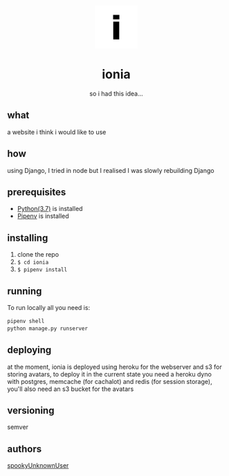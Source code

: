 <p align="center">
 <img width=100 src="static/favicon/favicon.ico">
</p>
<p align="center">
  <h1 align="center">ionia</h1>
    <p align="center">so i had this idea...</p>
</p>

## what
a website i think i would like to use

## how
using Django, I tried in node but I realised I was slowly rebuilding Django 

## prerequisites 
-   [Python(3.7)](https://www.python.org/) is installed
-   [Pipenv](https://pipenv.readthedocs.io/en/latest/) is installed

## installing
1.  clone the repo  
2.  `$ cd ionia`  
3.  `$ pipenv install`  

## running
To run locally all you need is:

```bash
pipenv shell
python manage.py runserver
```

## deploying
at the moment, ionia is deployed using heroku for the webserver and s3 for storing avatars, to deploy it in the current state you need a heroku dyno with postgres, memcache (for cachalot) and redis (for session storage), you'll also need an s3 bucket for the avatars

## versioning
semver

## authors
[spookyUnknownUser](https://github.com/spookyUnknownUser)
